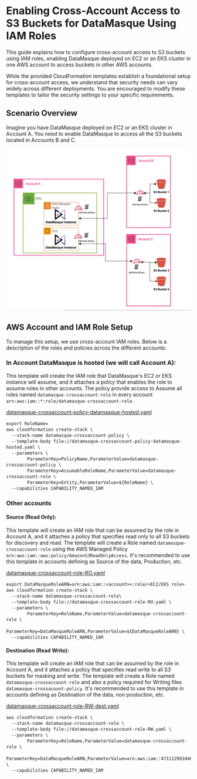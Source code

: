 # Enabling Cross-Account Access to S3 Buckets for DataMasque Using IAM Roles

This guide explains how to configure cross-account access to S3 buckets using IAM roles, enabling DataMasque deployed on EC2 or an EKS cluster in one AWS account to access buckets in other AWS accounts.

While the provided CloudFormation templates establish a foundational setup for cross-account access, we understand that security needs can vary widely across different deployments. You are encouraged to modify these templates to tailor the security settings to your specific requirements. 

## Scenario Overview
Imagine you have DataMasque deployed on EC2 or an EKS cluster in Account A. You need to enable DataMasque to access all the S3 buckets located in Accounts B and C.

![image description]( 4ca1d554-01b4-454f-8f34-cd61169d199e.png)

## AWS Account and IAM Role Setup
To manage this setup, we use cross-account IAM roles. Below is a description of the roles and policies across the different accounts:


### In Account DataMasque is hosted (we will call Account A):

This template will create the IAM role that DataMasque's EC2 or EKS instance will assume, and it attaches a policy that enables the role to assume roles in other accounts. The policy provide access to Assume all roles named `datamasque-crossaccount-role` in every account `arn:aws:iam::*:role/datamasque-crossaccount-role`.

[datamasque-crossaccount-policy-datamasque-hosted.yaml](datamasque-crossaccount-policy-datamasque-hosted.yaml)

```shell
export RoleName=
aws cloudformation create-stack \
  --stack-name datamasque-crossaccount-policy \
  --template-body file://datamasque-crossaccount-policy-datamasque-hosted.yaml \
  --parameters \
        ParameterKey=PolicyName,ParameterValue=datamasque-crossaccount-policy \
        ParameterKey=AssumableRoleName,ParameterValue=datamasque-crossaccount-role \
        ParameterKey=Entity,ParameterValue=${RoleName} \
  --capabilities CAPABILITY_NAMED_IAM
```

### Other accounts

#### Source (Read Only):

This template will create an IAM role that can be assumed by the role in Account A, and it attaches a policy that specifies read only to all S3 buckets for discovery and read. The template will create a Role named `datamasque-crossaccount-role` using the AWS Managed Policy `arn:aws:iam::aws:policy/AmazonS3ReadOnlyAccess`. It's recommended to use this template in accounts defining as Source of the data, Production, etc.

[datamasque-crossaccount-role-RO.yaml](datamasque-crossaccount-role-RO.yaml)

```shell
export DataMasqueRoleARN=arn:aws:iam::<account>>:role/<EC2/EKS role>
aws cloudformation create-stack \
  --stack-name datamasque-crossaccount-role\
  --template-body file://datamasque-crossaccount-role-RO.yaml \
  --parameters \
        ParameterKey=RoleName,ParameterValue=datamasque-crossaccount-role \
        ParameterKey=DataMasqueRoleARN,ParameterValue=${DataMasqueRoleARN} \
  --capabilities CAPABILITY_NAMED_IAM
```

#### Destination (Read Write):
This template will create an IAM role that can be assumed by the role in Account A, and it attaches a policy that specifies read write to all S3 buckets for masking and write. The template will create a Role named `datamasque-crossaccount-role` and also a policy required for Writing files `datamasque-crossacount-policy`. It's recommended to use this template in accounts defining as Destination of the data, non production, etc.

[datamasque-crossaccount-role-RW-dest.yaml](datamasque-crossaccount-role-RW-dest.yaml)

```shell
aws cloudformation create-stack \
  --stack-name datamasque-crossaccount-role \
  --template-body file://datamasque-crossaccount-role-RW.yaml \
  --parameters \
        ParameterKey=RoleName,ParameterValue=datamasque-crossaccount-role \
        ParameterKey=DataMasqueRoleARN,ParameterValue=arn:aws:iam::471112991048:user/fabiotest \
  --capabilities CAPABILITY_NAMED_IAM
```





